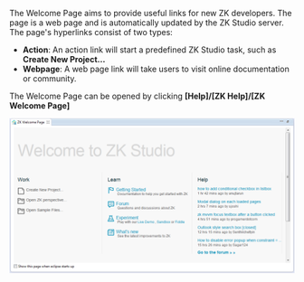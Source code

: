 The Welcome Page aims to provide useful links for new ZK developers. The
page is a web page and is automatically updated by the ZK Studio server.
The page's hyperlinks consist of two types:

- **Action**: An action link will start a predefined ZK Studio task,
  such as **Create New Project...**
- **Webpage**: A web page link will take users to visit online
  documentation or community.

The Welcome Page can be opened by clicking **\[Help\]/\[ZK Help\]/\[ZK
Welcome Page\]**

![](images/studio-welcome-page.png)
